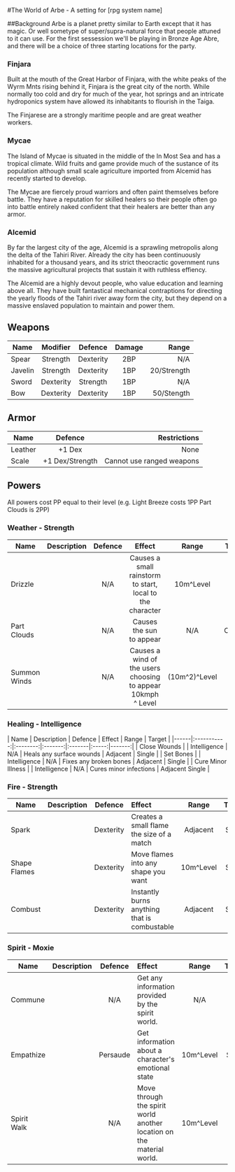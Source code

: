#The World of Arbe - A setting for [rpg system name]

##Background
Arbe is a planet pretty similar to Earth except that it has magic. Or well sometype of super/supra-natural force that people attuned to it can use. For the first sessession we'll be playing in Bronze Age Abre, and there will be a choice of three starting locations for the party. 

### Finjara
Built at the mouth of the Great Harbor of Finjara, with the white peaks of the Wyrm Mnts rising behind it, Finjara is the great city of the north. While normally too cold and dry for much of the year, hot springs and an intricate hydroponics system have allowed its inhabitants to flourish in the Taiga. 

The Finjarese are a strongly maritime people and are great weather workers. 

### Mycae
The Island of Mycae is situated in the middle of the In Most Sea and has a tropical climate. Wild fruits and game provide much of the sustance of its population although small scale agriculture imported from Alcemid has recently started to develop. 

The Mycae are fiercely proud warriors and often paint themselves before battle. They have a reputation for skilled healers so their people often go into battle entirely naked confident that their healers are better than any armor. 

### Alcemid
By far the largest city of the age, Alcemid is a sprawling metropolis along the delta of the Tahiri River. Already the city has been continuously inhabited for a thousand years, and its strict theocractic government runs the massive agricultural projects that sustain it with ruthless effiency. 

The Alcemid are a highly devout people, who value education and learning above all. They have built fantastical mechanical contraptions for directing the yearly floods of the Tahiri river away form the city, but they depend on a massive enslaved population to maintain and power them.  

## Weapons

| Name | Modifier | Defence | Damage | Range |
|------|:-------:|:-------:|:------:|------:|
| Spear| Strength| Dexterity| 2BP   | N/A   |
| Javelin | Strength | Dexterity| 1BP | 20/Strength |
| Sword| Dexterity| Strength | 1BP | N/A |
| Bow | Dexterity | Dexterity| 1BP | 50/Stength |

## Armor
| Name | Defence |Restrictions |
|------|:-------:|------------:|
| Leather | +1 Dex | None |
| Scale | +1 Dex/Strength| Cannot use ranged weapons |

## Powers

All powers cost PP equal to their level (e.g. Light Breeze costs 1PP Part Clouds is 2PP)

### Weather - Strength
| Name | Description | Defence | Effect | Range | Target |
|------|:-----------:|:-------:|:------:|:-----:|-------:|
| Drizzle | | N/A | Causes a small rainstorm to start, local to the character | 10m^Level | Area |
| Part Clouds | | N/A | Causes the sun to appear | N/A | Clouds | 
| Summon Winds | | N/A | Causes a wind of the users choosing to appear 10kmph ^ Level | (10m^2)^Level | Area |

### Healing - Intelligence
| Name | Description | Defence | Effect | Range | Target |
|------|:-----------:|:--------:|:-------:|:-------|:-----:|-------:|
| Close Wounds | | Intelligence | N/A | Heals any surface wounds | Adjacent | Single |
| Set Bones | | Intelligence | N/A | Fixes any broken bones | Adjacent | Single |
| Cure Minor Illness | | Intelligence | N/A | Cures minor infections | Adjacent Single |

### Fire - Strength
| Name | Description | Defence | Effect | Range | Target |
|------|:-----------:|:-------:|:-------|:-----:|-------:|
| Spark | | Dexterity | Creates a small flame the size of a match | Adjacent | Single |
| Shape Flames | | Dexterity | Move flames into any shape you want | 10m^Level | Single |
| Combust | | Dexterity | Instantly burns anything that is combustable | Adjacent | Single |

### Spirit - Moxie
| Name | Description | Defence | Effect | Range | Target |
|------|:-----------:|:-------:|:-------|:-----:|-------:|
| Commune | | N/A | Get any information provided by the spirit world. | N/A | N/A |
| Empathize | | Persaude | Get information about a character's emotional state | 10m^Level | Single |
| Spirit Walk | | N/A | Move through the spirit world another location on the material world. | 10m^Level | N/A |